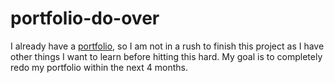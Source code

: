# portfolio-do-over
   I already have a <a href="http://erik-petersen.github.io/portfolio">portfolio</a>, so I am not in a rush to
   finish this project as I have other things I want to learn before hitting this hard.  My goal is to completely
   redo my portfolio within the next 4 months.

